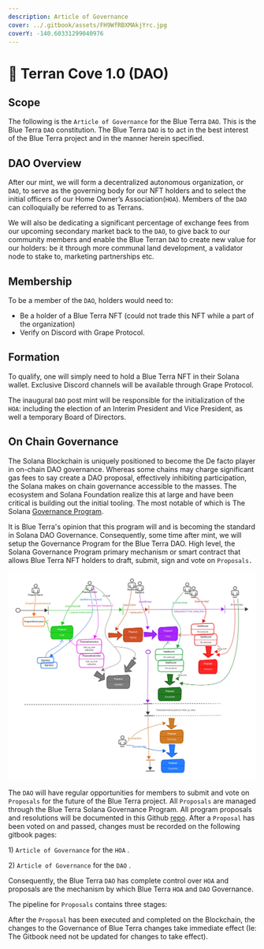 ```yaml
---
description: Article of Governance
cover: ../.gitbook/assets/FH9WfRBXMAkjYrc.jpg
coverY: -140.60331299040976
---
```


# 🌊 Terran Cove 1.0 (DAO)

## Scope

The following is the `Article of Governance` for the Blue Terra `DAO`. This is the Blue Terra `DAO` constitution. The Blue Terra `DAO` is to act in the best interest of the Blue Terra project and in the manner herein specified.&#x20;



## DAO Overview

After our mint, we will form a decentralized autonomous organization, or `DAO`, to serve as the governing body for our NFT holders and to select the initial officers of our Home Owner’s Association(`HOA`). Members of the `DAO` can colloquially be referred to as Terrans.

We will also be dedicating a significant percentage of exchange fees from our upcoming secondary market back to the `DAO`, to give back to our community members and enable the Blue Terran `DAO` to create new value for our holders: be it through more communal land development, a validator node to stake to, marketing partnerships etc.&#x20;

## Membership

To be a member of the `DAO`, holders would need to:

* Be a holder of a Blue Terra NFT (could not trade this NFT while a part of the organization)
* Verify on Discord with Grape Protocol.

## Formation

To qualify, one will simply need to hold a Blue Terra NFT in their Solana wallet. Exclusive Discord channels will be available through Grape Protocol.&#x20;

The inaugural `DAO` post mint will be responsible for the initialization of the `HOA`: including the election of an Interim President and Vice President, as well a temporary Board of Directors.&#x20;

## On Chain Governance

The Solana Blockchain is uniquely positioned to become the De facto player in on-chain DAO governance. Whereas some chains may charge significant gas fees to say create a DAO proposal, effectively inhibiting participation, the Solana makes on chain governance accessible to the masses. The ecosystem and Solana Foundation realize this at large and have been critical is building out the initial tooling. The most notable of which is The Solana [Governance Program](https://github.com/solana-labs/solana-program-library/tree/master/governance).&#x20;

It is Blue Terra's opinion that this program will and is becoming the standard in Solana DAO Governance. Consequently, some time after mint, we will setup the Governance Program for the Blue Terra DAO. High level, the Solana Governance Program primary mechanism or smart contract that allows Blue Terra NFT holders to draft, submit, sign and vote on  `Proposals.`

![Solana Governance Program User Flow](../.gitbook/assets/governance-workflow.jpg)

The `DAO` will have regular opportunities for members to submit and vote on `Proposals` for the future of the Blue Terra project. All `Proposals` are managed through the Blue Terra Solana Governance Program. All program proposals and resolutions will be documented in this Github [repo](https://github.com/Blue-Terra/blueterra-gitbook). After a `Proposal` has been voted on and passed, changes must be recorded on the following gitbook pages:

&#x20;1\) `Article of Governance` for the `HOA` .

2\) `Article of Governance` for the `DAO` .

Consequently, the Blue Terra `DAO` has complete control over `HOA` and proposals are the mechanism by which Blue Terra `HOA` and `DAO` Governance.&#x20;

The pipeline for `Proposals` contains three stages:

After the `Proposal` has been executed and completed on the Blockchain, the changes to the Governance of Blue Terra changes take immediate effect (Ie: The Gitbook need not be updated for changes to take effect).&#x20;

